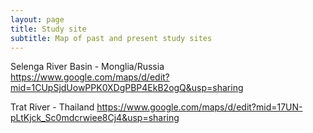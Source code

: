 ```yaml
---
layout: page
title: Study site
subtitle: Map of past and present study sites 
---
```


Selenga River Basin - Monglia/Russia
https://www.google.com/maps/d/edit?mid=1CUpSjdUowPPK0XDgPBP4EkB2ogQ&usp=sharing

Trat River - Thailand
https://www.google.com/maps/d/edit?mid=17UN-pLtKjck_Sc0mdcrwiee8Cj4&usp=sharing



